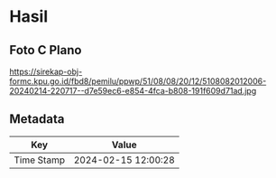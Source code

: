 # Hasil

## Foto C Plano

https://sirekap-obj-formc.kpu.go.id/fbd8/pemilu/ppwp/51/08/08/20/12/5108082012006-20240214-220717--d7e59ec6-e854-4fca-b808-191f609d71ad.jpg


## Metadata

| Key        | Value               |
| ---------- | ------------------- |
| Time Stamp | 2024-02-15 12:00:28 |



